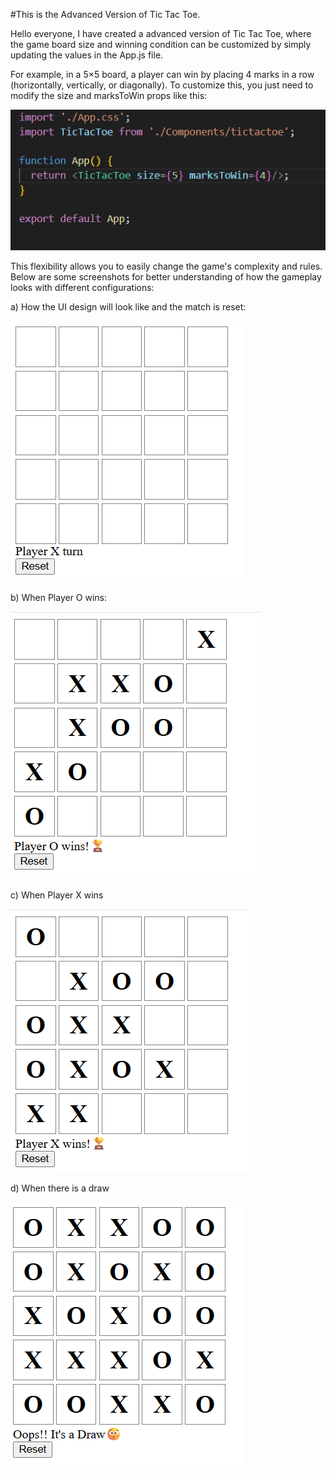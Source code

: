 #This is the Advanced Version of Tic Tac Toe.

Hello everyone,
I have created a advanced version of Tic Tac Toe,  where the game board size and winning condition can be customized by simply updating the values in the App.js file.

For example, in a 5×5 board, a player can win by placing 4 marks in a row (horizontally, vertically, or diagonally).
To customize this, you just need to modify the size and marksToWin props like this:

![image alt](https://github.com/Shubhi257/Advanced_Tic_Tac_Toe/blob/7b5639814e20b6b5268793d3976a2fff76760a2f/Screenshot%202025-05-18%20003255.png)

<TicTacToe size={5} marksToWin={4} />

This flexibility allows you to easily change the game's complexity and rules.
Below are some screenshots for better understanding of how the gameplay looks with different configurations:

a) How the UI design will look like and the match is reset:

![image alt](https://github.com/Shubhi257/Advanced_Tic_Tac_Toe/blob/358e8ba94e272452aa5bf7c57fefb3b7739ee63a/Screenshot%202025-05-18%20002551.png)

b) When Player O wins:

![image alt](https://github.com/Shubhi257/Advanced_Tic_Tac_Toe/blob/03cecd9b687b78f268bb24555f4673a8677cbb82/Screenshot%202025-05-18%20002536.png)

c) When Player X wins

![image alt](https://github.com/Shubhi257/Advanced_Tic_Tac_Toe/blob/49c9d28983de953247fe73acf53640cb1468e14f/Screenshot%202025-05-18%20004439.png)


d) When there is a draw

![iamge alt](https://github.com/Shubhi257/Advanced_Tic_Tac_Toe/blob/e3fd2bfaf914e067ab25d58c891628aa2731365d/Screenshot%202025-05-18%20002413.png)

